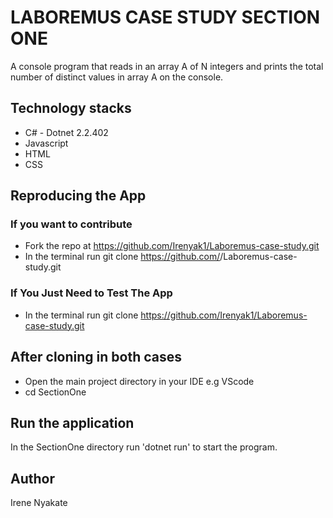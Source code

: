 # LABOREMUS CASE STUDY SECTION ONE
A console program that reads in an array A of N integers and 
prints the total number of distinct values in array A on the console.

##  Technology stacks
* C# - Dotnet 2.2.402
* Javascript
* HTML
* CSS
##  Reproducing the App
### If you want to contribute 
* Fork the repo at https://github.com/Irenyak1/Laboremus-case-study.git
* In the terminal run git clone https://github.com/<your-username>/Laboremus-case-study.git
### If You Just Need to Test The App
* In the terminal run git clone https://github.com/Irenyak1/Laboremus-case-study.git

## After cloning in both cases
* Open the main project directory in your IDE e.g VScode
* cd SectionOne 

##  Run the application
In the SectionOne directory run 'dotnet run' to start the program. 

## Author 
Irene Nyakate
